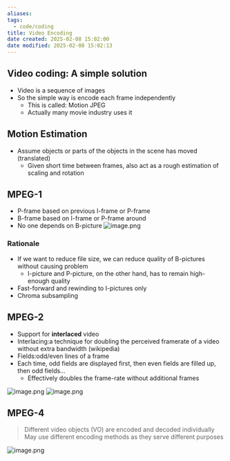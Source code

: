 ```yaml
---
aliases: 
tags:
  - code/coding
title: Video Encoding
date created: 2025-02-08 15:02:00
date modified: 2025-02-08 15:02:13
---
```

## Video coding: A simple solution
- Video is a sequence of images
- So the simple way is encode each frame independently
	- This is called: Motion JPEG
	- Actually many movie industry uses it

## Motion Estimation
- Assume objects or parts of the objects in the scene has moved (translated)
	- Given short time between frames, also act as a rough estimation of scaling and rotation

## MPEG-1
- P-frame based on previous I-frame or P-frame
- B-frame based on I-frame or P-frame around
- No one depends on B-picture
![image.png](https://typora-tes.oss-cn-shanghai.aliyuncs.com/picgo/20250208152338.png)
### Rationale
- If we want to reduce file size, we can reduce quality of B-pictures without causing problem
	- I-picture and P-picture, on the other hand, has to remain high-enough quality
- Fast-forward and rewinding to I-pictures only
- Chroma subsampling

## MPEG-2
- Support for **interlaced** video
- Interlacing:a technique for doubling the perceived framerate of a video without extra bandwidth (wikipedia)
- Fields:odd/even lines of a frame
- Each time, odd fields are displayed first, then even fields are filled up, then odd fields…
	- Effectively doubles the frame-rate without additional frames

![image.png](https://typora-tes.oss-cn-shanghai.aliyuncs.com/picgo/20250208152736.png)
![image.png](https://typora-tes.oss-cn-shanghai.aliyuncs.com/picgo/20250208152802.png)
## MPEG-4
> Different video objects (VO) are encoded and decoded individually
> May use different encoding methods as they serve different purposes

![image.png](https://typora-tes.oss-cn-shanghai.aliyuncs.com/picgo/20250208152909.png)

